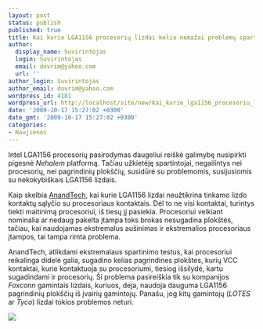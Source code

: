 ```yaml
---
layout: post
status: publish
published: true
title: Kai kurie LGA1156 procesorių lizdai kelia nemažai problemų spartintojams
author:
  display_name: Suvirintojas
  login: Suvirintojas
  email: dovrim@yahoo.com
  url: ''
author_login: Suvirintojas
author_email: dovrim@yahoo.com
wordpress_id: 4181
wordpress_url: http://localhost/site/new/kai_kurie_lga1156_procesoriu_lizdai_kelia_nemazai_problemu_spartintojams/
date: '2009-10-17 15:27:02 +0300'
date_gmt: '2009-10-17 15:27:02 +0300'
categories:
- Naujienos
---
```

<p>Intel LGA1156 procesorių pasirodymas daugeliui reiškė galimybę nusipirkti pigesnė <i>Nehalem</i> platformą. Tačiau užkietėję spartintojai, negailintys nei procesorių, nei pagrindinių plokščių, susidūrė su problemomis, susijusiomis su nekokybiškais LGA1156 lizdais.</p>
<p>Kaip skelbia <a class="ns" href="http://www.anandtech.com/mb/showdoc.aspx?i=3661">AnandTech</a>, kai kurie LGA1156 lizdai neužtikrina tinkamo lizdo kontaktų sąlyčio su procesoriaus kontaktais. Dėl to ne visi kontaktai, turintys tiekti maitinimą procesoriui, iš tiesų jį pasiekia. Procesoriui veikiant nominalia ar nedaug pakelta įtampa toks brokas nesugadina plokštės, tačiau, kai naudojamas ekstremalus aušinimas ir ekstremalios procesoriaus įtampos, tai tampa rimta problema.</p>
<p>AnandTech, atlikdami ekstremalaus spartinimo testus, kai procesoriui reikalinga didelė galia, sugadino kelias pagrindines plokštes, kurių VCC kontaktai, kurie kontaktuoja su procesoriumi, tiesiog išsilydė, kartu sugadindami ir procesorių. Ši problema pasireiškia tik su kompanijos <i>Foxconn</i> gamintais lizdais, kuriuos, deja, naudoja dauguma LGA1156 pagrindinių plokščių iš įvairių gamintojų. Panašu, jog kitų gamintojų (<i>LOTES</i> ar <i>Tyco</i>) lizdai tokios problemos neturi.</p>
<p><img src="http://svarke.technews.lt/lga1156fail.jpg" /></p>
